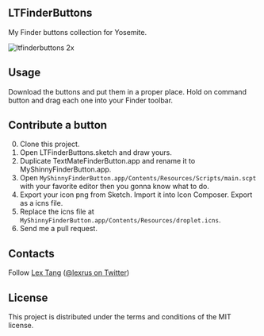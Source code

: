 ## LTFinderButtons
My Finder buttons collection for Yosemite.

![ltfinderbuttons 2x](https://cloud.githubusercontent.com/assets/219689/4991647/325d4cf8-69d1-11e4-9548-741b4668a7c2.png)

## Usage
Download the buttons and put them in a proper place. Hold on command button and drag each one into your Finder toolbar.

## Contribute a button
0. Clone this project.
1. Open LTFinderButtons.sketch and draw yours.
2. Duplicate TextMateFinderButton.app and rename it to MyShinnyFinderButton.app.
3. Open `MyShinnyFinderButton.app/Contents/Resources/Scripts/main.scpt` with your favorite editor then you gonna know what to do.
4. Export your icon png from Sketch. Import it into Icon Composer. Export as a icns file.
5. Replace the icns file at `MyShinnyFinderButton.app/Contents/Resources/droplet.icns`.
6. Send me a pull request.


## Contacts
Follow [Lex Tang](https://github.com/lexrus/) ([@lexrus on Twitter](https://twitter.com/lexrus/))

## License
This project is distributed under the terms and conditions of the MIT license.
